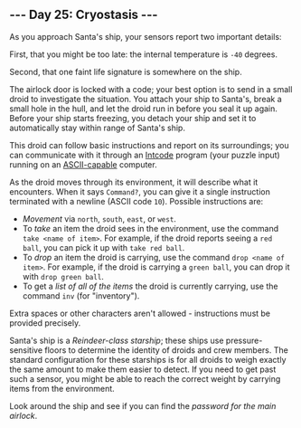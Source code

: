 ﻿## --- Day 25: Cryostasis ---

As you approach Santa's ship, your sensors report two important details:

First, that you might be too late: the internal temperature is  `-40`  degrees.

Second, that one faint life signature is somewhere on the ship.

The airlock door is locked with a code; your best option is to send in a small droid to investigate the situation. You attach your ship to Santa's, break a small hole in the hull, and let the droid run in before you seal it up again. Before your ship starts freezing, you detach your ship and set it to automatically stay within range of Santa's ship.

This droid can follow basic instructions and report on its surroundings; you can communicate with it through an  [Intcode](https://adventofcode.com/2019/day/9)  program (your puzzle input) running on an  [ASCII-capable](https://adventofcode.com/2019/day/17)  computer.

As the droid moves through its environment, it will describe what it encounters. When it says  `Command?`, you can give it a single instruction terminated with a newline (ASCII code  `10`). Possible instructions are:

-   _Movement_  via  `north`,  `south`,  `east`, or  `west`.
-   To  _take_  an item the droid sees in the environment, use the command  `take <name of item>`. For example, if the droid reports seeing a  `red ball`, you can pick it up with  `take red ball`.
-   To  _drop_  an item the droid is carrying, use the command  `drop <name of item>`. For example, if the droid is carrying a  `green ball`, you can drop it with  `drop green ball`.
-   To get a  _list of all of the items_  the droid is currently carrying, use the command  `inv`  (for "inventory").

Extra spaces or other characters aren't allowed - instructions must be provided precisely.

Santa's ship is a  _Reindeer-class starship_; these ships use pressure-sensitive floors to determine the identity of droids and crew members. The standard configuration for these starships is for all droids to weigh exactly the same amount to make them easier to detect. If you need to get past such a sensor, you might be able to reach the correct weight by carrying items from the environment.

Look around the ship and see if you can find the  _password for the main airlock_.